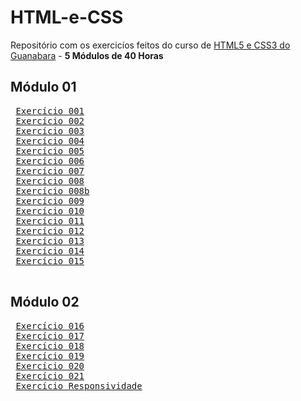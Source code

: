 # HTML-e-CSS
 Repositório com os exercicíos feitos do curso de [HTML5 e CSS3 do Guanabara](https://www.youtube.com/playlist?list=PLHz_AreHm4dkZ9-atkcmcBaMZdmLHft8n) - **5 Módulos de 40 Horas** <br>
 
## Módulo 01
 <pre>
 <a href="https://gabryel-barboza.github.io/HTML-e-CSS/Curso/modulo-01/ex001/primeirohtml.html">Exercício 001</a>
 <a href="https://gabryel-barboza.github.io/HTML-e-CSS/Curso/modulo-01/ex002/">Exercício 002</a>
 <a href="https://gabryel-barboza.github.io/HTML-e-CSS/Curso/modulo-01/ex003/">Exercício 003</a>
 <a href="https://gabryel-barboza.github.io/HTML-e-CSS/Curso/modulo-01/ex004/">Exercício 004</a>
 <a href="https://gabryel-barboza.github.io/HTML-e-CSS/Curso/modulo-01/ex005/">Exercício 005</a>
 <a href="https://gabryel-barboza.github.io/HTML-e-CSS/Curso/modulo-01/ex006/">Exercício 006</a>
 <a href="https://gabryel-barboza.github.io/HTML-e-CSS/Curso/modulo-01/ex007/">Exercício 007</a>
 <a href="https://gabryel-barboza.github.io/HTML-e-CSS/Curso/modulo-01/ex008/">Exercício 008</a>
 <a href="https://gabryel-barboza.github.io/HTML-e-CSS/Curso/modulo-01/ex008b/">Exercício 008b</a>
 <a href="https://gabryel-barboza.github.io/HTML-e-CSS/Curso/modulo-01/ex009/">Exercício 009</a>
 <a href="https://gabryel-barboza.github.io/HTML-e-CSS/Curso/modulo-01/ex010/">Exercício 010</a>
 <a href="https://gabryel-barboza.github.io/HTML-e-CSS/Curso/modulo-01/ex011/">Exercício 011</a>
 <a href="https://gabryel-barboza.github.io/HTML-e-CSS/Curso/modulo-01/ex012/">Exercício 012</a>
 <a href="https://gabryel-barboza.github.io/HTML-e-CSS/Curso/modulo-01/ex013/">Exercício 013</a>
 <a href="https://gabryel-barboza.github.io/HTML-e-CSS/Curso/modulo-01/ex014/">Exercício 014</a>
 <a href="https://gabryel-barboza.github.io/HTML-e-CSS/Curso/modulo-01/ex015/">Exercício 015</a>
 </pre>
 
## Módulo 02
 <pre>
 <a href="https://gabryel-barboza.github.io/HTML-e-CSS/Curso/modulo-02/ex016/cor01.html">Exercício 016</a>
 <a href="https://gabryel-barboza.github.io/HTML-e-CSS/Curso/modulo-02/ex017/">Exercício 017</a>
 <a href="https://gabryel-barboza.github.io/HTML-e-CSS/Curso/modulo-02/ex018/fonte01.html">Exercício 018</a>
 <a href="https://gabryel-barboza.github.io/HTML-e-CSS/Curso/modulo-02/ex019/seletor01.html">Exercício 019</a>
 <a href="https://gabryel-barboza.github.io/HTML-e-CSS/Curso/modulo-02/ex020/pseudoclasse.html">Exercício 020</a>
 <a href="https://gabryel-barboza.github.io/HTML-e-CSS/Curso/modulo-02/ex021/caixa01.html">Exercício 021</a>
 <a href="https://gabryel-barboza.github.io/HTML-e-CSS/Curso/modulo-02/exresponsividade/responsivo.html">Exercício Responsividade</a>
 </pre>
